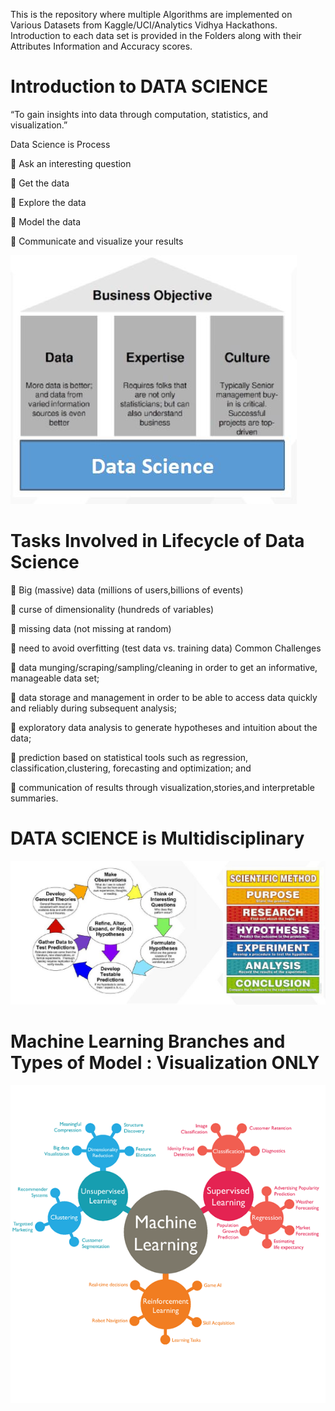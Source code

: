 This is the repository where multiple Algorithms are implemented on Various Datasets from Kaggle/UCI/Analytics Vidhya Hackathons. 
Introduction to each data set is provided in the Folders along with their Attributes Information and Accuracy scores. 


#  Introduction to DATA SCIENCE

 “To gain insights into data through
computation, statistics, and visualization.”

Data Science is Process

 Ask an interesting question                                             
                                                                                   
 Get the data

 Explore the data

 Model the data

 Communicate and visualize your results


![](images/Imag1.JPG)


# Tasks Involved in Lifecycle of Data Science

 Big (massive) data (millions of
users,billions of events)

 curse of dimensionality
(hundreds of variables)

 missing data (not missing at
random)

 need to avoid overfitting (test
data vs. training data)
Common Challenges

 data munging/scraping/sampling/cleaning in order to get an
informative, manageable data set;

 data storage and management in order to be able to access data
quickly and reliably during subsequent analysis;

 exploratory data analysis to generate hypotheses and intuition
about the data;

 prediction based on statistical tools such as regression,
classification,clustering, forecasting and optimization; and

 communication of results through visualization,stories,and
interpretable summaries.


# DATA SCIENCE is Multidisciplinary

![](images/Image2.JPG)

# Machine Learning Branches and Types of Model : Visualization ONLY
![](images/Image.png)

